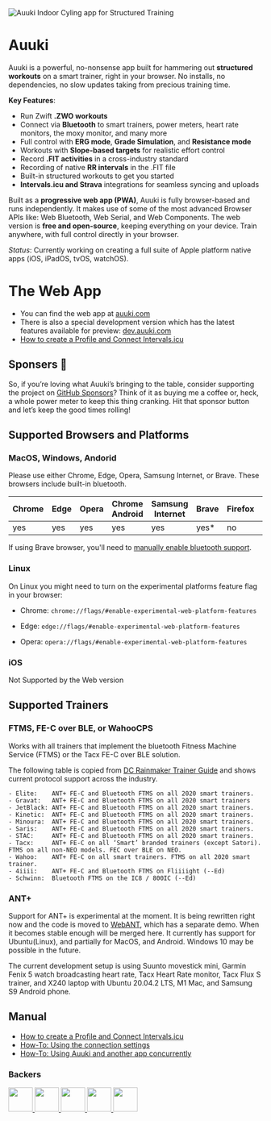 <img alt="Auuki Indoor Cyling app for Structured Training" src="https://github.com/user-attachments/assets/cc75ba55-258f-493d-8cc1-5f8326134629" />

# Auuki
Auuki is a powerful, no-nonsense app built for hammering out **structured workouts** on a smart trainer, right in your browser. No installs, no dependencies, no slow updates taking from precious training time.

**Key Features**:
* Run Zwift **.ZWO workouts**
* Connect via **Bluetooth** to smart trainers, power meters, heart rate monitors, the moxy monitor, and many more
* Full control with **ERG mode**, **Grade Simulation**, and **Resistance mode**
* Workouts with **Slope-based targets** for realistic effort control
* Record **.FIT activities** in a cross-industry standard
* Recording of native **RR intervals** in the .FIT file
* Built-in structured workouts to get you started
* **Intervals.icu and Strava** integrations for seamless syncing and uploads

Built as a **progressive web app (PWA)**, Auuki is fully browser-based and runs independently. It makes use of some of the most advanced Browser APIs like: Web Bluetooth, Web Serial, and Web Components. The web version is **free and open-source**, keeping everything on your device.
Train anywhere, with full control directly in your browser.

_Status_: Currently working on creating a full suite of Apple platform native apps (iOS, iPadOS, tvOS, watchOS).

# The Web App
- You can find the web app at [auuki.com](https://auuki.com)
- There is also a special development version which has the latest features available for preview: [dev.auuki.com](https://dev.auuki.com)
- [How to create a Profile and Connect Intervals.icu](https://forum.intervals.icu/t/auuki-com-intervals-icu-integration/87105)

## Sponsers 💖
So, if you’re loving what Auuki’s bringing to the table, consider supporting the project on [GitHub Sponsors](https://github.com/sponsors/dvmarinoff)? Think of it as buying me a coffee or, heck, a whole power meter to keep this thing cranking. Hit that sponsor button and let’s keep the good times rolling!

## Supported Browsers and Platforms

### MacOS, Windows, Andorid 

Please use either Chrome, Edge, Opera, Samsung Internet, or Brave. These browsers include built-in bluetooth.

| Chrome | Edge | Opera | Chrome Android | Samsung Internet | Brave | Firefox | Safari | Safari iOS | Chrome iOS |
|--------|------|-------|----------------|------------------|-------|---------|--------|------------|------------|
| yes    | yes  | yes   | yes            | yes              | yes*  | no      | no     | no         | no         |

If using Brave browser, you'll need to [manually enable bluetooth support](https://community.brave.com/t/can-you-enable-web-bluetooth-api-in-brave/522553/2).

### Linux
On Linux you might need to turn on the experimental platforms feature flag in your browser:

- Chrome: `chrome://flags/#enable-experimental-web-platform-features`

- Edge: `edge://flags/#enable-experimental-web-platform-features`

- Opera: `opera://flags/#enable-experimental-web-platform-features`

### iOS
Not Supported by the Web version

## Supported Trainers

### FTMS, FE-C over BLE, or WahooCPS

Works with all trainers that implement the bluetooth Fitness Machine Service (FTMS) or the Tacx FE-C over BLE solution.

The following table is copied from [DC Rainmaker Trainer Guide](https://www.dcrainmaker.com/2020/11/smart-cycle-trainer-recommendations-guide-winter.html/#technical-considerations) and shows current protocol support across the industry.

```
- Elite:    ANT+ FE-C and Bluetooth FTMS on all 2020 smart trainers.
- Gravat:   ANT+ FE-C and Bluetooth FTMS on all 2020 smart trainers
- JetBlack: ANT+ FE-C and Bluetooth FTMS on all 2020 smart trainers.
- Kinetic:  ANT+ FE-C and Bluetooth FTMS on all 2020 smart trainers.
- Minoura:  ANT+ FE-C and Bluetooth FTMS on all 2020 smart trainers.
- Saris:    ANT+ FE-C and Bluetooth FTMS on all 2020 smart trainers.
- STAC:     ANT+ FE-C and Bluetooth FTMS on all 2020 smart trainers.
- Tacx:     ANT+ FE-C on all ‘Smart’ branded trainers (except Satori). FTMS on all non-NEO models. FEC over BLE on NEO.
- Wahoo:    ANT+ FE-C on all smart trainers. FTMS on all 2020 smart trainer.
- 4iiii:    ANT+ FE-C and Bluetooth FTMS on Fliiiight (--Ed)
- Schwinn:  Bluetooth FTMS on the IC8 / 800IC (--Ed)
```

### ANT+

Support for ANT+ is experimental at the moment. It is being rewritten right now and the code is moved to [WebANT](https://github.com/dvmarinoff/WebANT), which has a separate demo. When it becomes stable enough will be merged here. It currently has support for Ubuntu(Linux), and partially for MacOS, and Android. Windows 10 may be possible in the future.


The current development setup is using Suunto movestick mini, Garmin Fenix 5 watch broadcasting heart rate,
Tacx Heart Rate monitor, Tacx Flux S trainer, and X240 laptop with Ubuntu 20.04.2 LTS, M1 Mac, and Samsung S9 Android phone.

## Manual
- [How to create a Profile and Connect Intervals.icu](https://forum.intervals.icu/t/auuki-com-intervals-icu-integration/87105)
- [How-To: Using the connection settings](https://github.com/dvmarinoff/Auuki/discussions/91)
- [How-To: Using Auuki and another app concurrently](https://github.com/dvmarinoff/Auuki/discussions/101)

### Backers
<div>
    <a href="https://github.com/KlausMu" target="_blank">
        <img style="display: inline-block;" src="https://avatars.githubusercontent.com/u/14290221?v=4" width="48" height="48" />
    </a>
    <a href="https://github.com/TClin76" target="_blank">
        <img style="display: inline-block;" src="https://avatars.githubusercontent.com/u/96434118?v=4" width="48" height="48" />
    </a>
    <a href="https://github.com/fvolcic" target="_blank">
        <img style="display: inline-block;" src="https://avatars.githubusercontent.com/u/59806465?s=64&v=4" width="48" height="48" />
    </a>
    <a href="https://github.com/napfbike" target="_blank">
        <img style="display: inline-block;" src="https://avatars.githubusercontent.com/u/192727271?v=4" width="48" height="48" />
    </a>
    <a href="https://github.com/sharalds" target="_blank">
        <img style="display: inline-block;" src="https://avatars.githubusercontent.com/u/25537910?v=4" width="48" height="48" />
    </a>
</div>
<!-- sponsors -->
